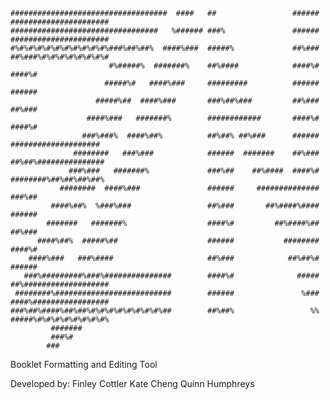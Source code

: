     ###################################  ####   ##                 ######   ######################  
    #################################   %###### ###%               ######   ######################  
    #%#%#%#%#%#%#%#%#%#%#%###%##%##%  ####%###  #####%             ##%###   ##%###%#%#%#%#%#%#%#%#  
                          #%#####%  #######%    ##%####            ####%#   ####%#                  
                         #####%#   ####%###     #########          ######   ######                  
                       #####%##  ####%###       ###%##%###         ##%###   ##%###                  
                     ####%###   #######%        ############       ####%#   ####%#                  
                    ###%###%  ####%##%          ##%##% ##%###      ######   ####################    
                  ########   ###%###            ######  #######    ##%###   ##%##%###############   
                 ###%###   #######%             ###%##    ##%####  ####%#   ########%##%##%##%##%   
               ########  ####%###               ######     ##############   ###%##                  
             ####%##%  %###%###                 ##%###       ##%####%####   ######                  
            #######   #######%                  ####%#         ##%####%##   ##%###                  
          ####%##%  #####%##                    ######           ########   ####%#                  
        ####%###   ###%####                     ##%###            ##%##%#   ######                  
       ###%#########%###%###############        ####%#              #####   ##%###################  
     ########%##########################        ######               %###   ####%#################  
    ###%##%####%##%##%#%#%#%#%#%#%#%#%##        ##%##%                 %%   #####%#%#%#%#%#%#%#%#%  
             #######                                                                                
             ###%#                                                                                  
            ###                                                                                     
                                                                                                    
Booklet Formatting and Editing Tool

Developed by:
Finley Cottler
Kate Cheng
Quinn Humphreys
